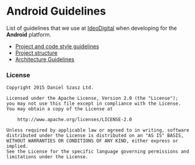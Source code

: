 # Android Guidelines

List of guidelines that we use at [IdeoDigital](http://ideo-digital.com) when developing for the __Android__ platform. 

* [Project and code style guidelines](project_and_code_guidelines.md)
* [Project structure](project_structure.md)
* [Architecture Guidelines](architecture_guidelines/android_architecture.md)

### License

```
Copyright 2015 Daniel Szasz Ltd.

Licensed under the Apache License, Version 2.0 (the "License");
you may not use this file except in compliance with the License.
You may obtain a copy of the License at

    http://www.apache.org/licenses/LICENSE-2.0

Unless required by applicable law or agreed to in writing, software
distributed under the License is distributed on an "AS IS" BASIS,
WITHOUT WARRANTIES OR CONDITIONS OF ANY KIND, either express or implied.
See the License for the specific language governing permissions and
limitations under the License.
```
